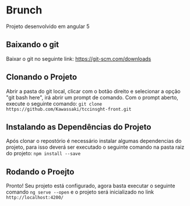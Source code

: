 # Brunch
Projeto desenvolvido em angular 5

## Baixando o git
Baixar o git no seguinte link: https://git-scm.com/downloads

## Clonando o Projeto
Abrir a pasta do git local, clicar com o botão direito e selecionar a opção "git bash here", irá abrir um prompt de comando.
Com o prompt aberto, execute o seguinte comando: `git clone https://github.com/Kawassaki/tccinsght-front.git`

## Instalando as Dependências do Projeto
Após clonar o repostório é necessário instalar algumas dependencias do projeto, para isso deverá ser executado o seguinte comando na pasta raiz do projeto: `npm install --save`

## Rodando o Proejto
Pronto! Seu projeto está configurado, agora basta executar o seguinte comando `ng serve --open` e o projeto será inicializado no link `http://localhost:4200/`
